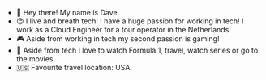- :wave: Hey there! My name is Dave.
- :heart_eyes: I live and breath tech! I have a huge passion for working in tech! I work as a Cloud Engineer for a tour operator in the Netherlands!
- :video_game: Aside from working in tech my second passion is gaming!
- :eyes: Aside from tech I love to watch Formula 1, travel, watch series or go to the movies.
- :us: Favourite travel location: USA.

